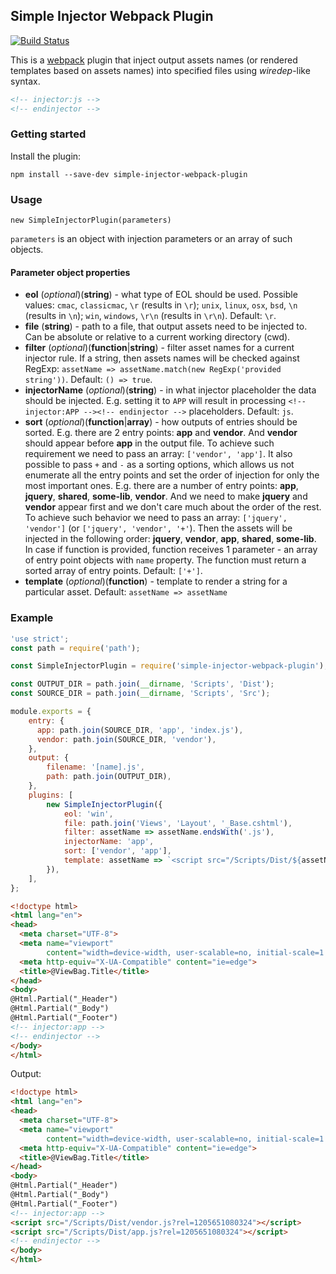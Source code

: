 ## Simple Injector Webpack Plugin

[![Build Status](https://travis-ci.org/k10der/simple-injector-webpack-plugin.svg?branch=master)](https://travis-ci.org/k10der/simple-injector-webpack-plugin)

This is a [webpack](http://webpack.github.io/) plugin that inject output assets names (or rendered templates based on assets names) into specified files using _wiredep_-like syntax.

```html
<!-- injector:js -->
<!-- endinjector -->
```

### Getting started

Install the plugin:

```
npm install --save-dev simple-injector-webpack-plugin
```

### Usage

`new SimpleInjectorPlugin(parameters)`

`parameters` is an object with injection parameters or an array of such objects.

#### Parameter object properties

- **eol** (_optional_)(**string**) - what type of EOL should be used. Possible values: `cmac`, `classicmac`, `\r` (results in `\r`); `unix`, `linux`, `osx`, `bsd`, `\n` (results in `\n`); `win`, `windows`, `\r\n` (results in `\r\n`). Default: `\r`.
- **file** (**string**) - path to a file, that output assets need to be injected to. Can be absolute or relative to a current working directory (cwd).
- **filter** (_optional_)(**function**|**string**) - filter asset names for a current injector rule. If a string, then assets names will be checked against RegExp: `assetName => assetName.match(new RegExp('provided string'))`. Default: `() => true`.
- **injectorName** (_optional_)(**string**) - in what injector placeholder the data should be injected. E.g. setting it to `APP` will result in processing `<!-- injector:APP --><!-- endinjector -->` placeholders. Default: `js`.
- **sort** (_optional_)(**function**|**array**) - how outputs of entries should be sorted. E.g. there are 2 entry points: **app** and **vendor**. And **vendor** should appear before **app** in the output file. To achieve such requirement we need to pass an array: `['vendor', 'app']`. It also possible to pass `+` and `-` as a sorting options, which allows us not enumerate all the entry points and set the order of injection for only the most important ones. E.g. there are a number of entry points: **app**, **jquery**, **shared**, **some-lib**, **vendor**. And we need to make **jquery** and **vendor** appear first and we don't care much about the order of the rest. To achieve such behavior we need to pass an array: `['jquery', 'vendor']` (or `['jquery', 'vendor', '+'`). Then the assets will be injected in the following order: **jquery**, **vendor**, **app**, **shared**, **some-lib**. In case if function is provided, function receives 1 parameter - an array of entry point objects with `name` property. The function must return a sorted array of entry points. Default: `['+']`. 
- **template** (_optional_)(**function**) - template to render a string for a particular asset. Default: `assetName => assetName`


### Example

```javascript
'use strict';
const path = require('path');

const SimpleInjectorPlugin = require('simple-injector-webpack-plugin');

const OUTPUT_DIR = path.join(__dirname, 'Scripts', 'Dist');
const SOURCE_DIR = path.join(__dirname, 'Scripts', 'Src');

module.exports = {
    entry: {
      app: path.join(SOURCE_DIR, 'app', 'index.js'),
      vendor: path.join(SOURCE_DIR, 'vendor'),
    },
    output: {
        filename: '[name].js',
        path: path.join(OUTPUT_DIR),
    },
    plugins: [
        new SimpleInjectorPlugin({
            eol: 'win',
            file: path.join('Views', 'Layout', '_Base.cshtml'),
            filter: assetName => assetName.endsWith('.js'),
            injectorName: 'app',
            sort: ['vendor', 'app'],
            template: assetName => `<script src="/Scripts/Dist/${assetName}?rel=${(new Date()).getTime()}"></script>`
        }),
    ],
};
```

```html
<!doctype html>
<html lang="en">
<head>
  <meta charset="UTF-8">
  <meta name="viewport"
        content="width=device-width, user-scalable=no, initial-scale=1.0, maximum-scale=1.0, minimum-scale=1.0">
  <meta http-equiv="X-UA-Compatible" content="ie=edge">
  <title>@ViewBag.Title</title>
</head>
<body>
@Html.Partial("_Header")
@Html.Partial("_Body")
@Html.Partial("_Footer")
<!-- injector:app -->
<!-- endinjector -->
</body>
</html>
```

Output:

```html
<!doctype html>
<html lang="en">
<head>
  <meta charset="UTF-8">
  <meta name="viewport"
        content="width=device-width, user-scalable=no, initial-scale=1.0, maximum-scale=1.0, minimum-scale=1.0">
  <meta http-equiv="X-UA-Compatible" content="ie=edge">
  <title>@ViewBag.Title</title>
</head>
<body>
@Html.Partial("_Header")
@Html.Partial("_Body")
@Html.Partial("_Footer")
<!-- injector:app -->
<script src="/Scripts/Dist/vendor.js?rel=1205651080324"></script>
<script src="/Scripts/Dist/app.js?rel=1205651080324"></script>
<!-- endinjector -->
</body>
</html>
```
